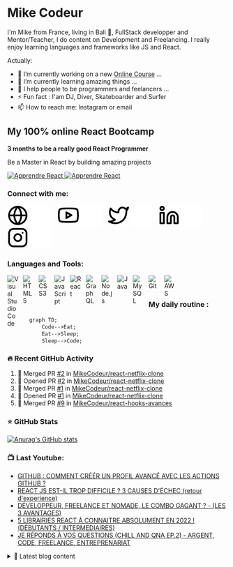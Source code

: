 # Mike Codeur
I'm Mike from France, living in Bali 🌴, FullStack developper and Mentor/Teacher, I do content on Development and Freelancing. I really enjoy learning languages and frameworks like JS and React. 

<!--
**MikeCodeur/MikeCodeur** is a ✨ _special_ ✨ repository because its `README.md` (this file) appears on your GitHub profile.
-->
Actually:

- 🔭 I’m currently working on a new [Online Course][courses] ...
- 🌱 I’m currently learning amazing things ...
- 👯 I help people to be programmers and feelancers ...
- ⚡ Fun fact : I'am DJ, Diver, Skateboarder and Surfer
- 📫 How to reach me: Instagram or email

## My 100% online React Bootcamp

 <strong>
    3 months to be a really good React Programmer
  </strong>
  <p>
    Be a Master in React by building amazing projects
  </p>

  <a href="https://go.mikecodeur.com/react-mastery">
    <img 
      alt="Apprendre React"
      src="https://mikecodeur.com/mike/assets/courses/react-mastery.png"
    />
  </a>
 
  <a href="https://go.mikecodeur.com/react-mastery" >
    <img width="100"
      alt="Apprendre React"
      src="https://mikecodeur.com/mike/assets/mikecodeur-trans.png"
    />
  </a>


### Connect with me:

[![img_contact](./img/globe-light.svg)](https://mikecodeur.com#gh-light-mode-only)
[![img_contact](./img/globe-dark.svg)](https://mikecodeur.com#gh-dark-mode-only)
&nbsp;&nbsp;
[![img_contact](./img/youtube-light.svg)](https://go.mikecodeur.com/youtube#gh-light-mode-only)
[![img_contact](./img/youtube-dark.svg)](https://go.mikecodeur.com/youtube#gh-dark-mode-only)
&nbsp;&nbsp;
[![img_contact](./img/twitter-light.svg)](https://twitter.com/mikecodeur#gh-light-mode-only)
[![img_contact](./img/twitter-dark.svg)](https://twitter.com/mikecodeur#gh-dark-mode-only)
&nbsp;&nbsp;
[![img_contact](./img/linkedin-light.svg)](https://www.linkedin.com/company/mike-codeur/#gh-light-mode-only)
[![img_contact](./img/linkedin-dark.svg)](https://www.linkedin.com/company/mike-codeur/#gh-dark-mode-only)
&nbsp;&nbsp;
[![img_contact](./img/instagram-light.svg)](https://instagram.com/mikecodeur#gh-light-mode-only)
[![img_contact](./img/instagram-dark.svg)](https://instagram.com/mikecodeur#gh-dark-mode-only)

### Languages and Tools:

[<img align="left" alt="Visual Studio Code" width="26px" src="https://cdn.jsdelivr.net/gh/devicons/devicon/icons/vscode/vscode-original.svg" style="padding-right:10px;" />][youtubeplaylist]

[<img align="left" alt="HTML5" width="26px" src="https://cdn.jsdelivr.net/gh/devicons/devicon/icons/html5/html5-original.svg" style="padding-right:10px;" />][youtubeplaylist]
[<img align="left" alt="CSS3" width="26px" src="https://cdn.jsdelivr.net/gh/devicons/devicon/icons/css3/css3-original.svg" style="padding-right:10px;" />][youtubeplaylist]
[<img align="left" alt="JavaScript" width="26px" src="https://cdn.jsdelivr.net/gh/devicons/devicon/icons/javascript/javascript-original.svg" style="padding-right:10px;" />][youtubeplaylist]
[<img align="left" alt="React" width="26px" src="https://cdn.jsdelivr.net/gh/devicons/devicon/icons/react/react-original.svg" style="padding-right:10px;" />][youtubeplaylist]
[<img align="left" alt="GraphQL" width="26px" src="https://cdn.jsdelivr.net/gh/devicons/devicon/icons/graphql/graphql-plain.svg" style="padding-right:10px;" />][youtubeplaylist]
[<img align="left" alt="Node.js" width="26px" src="https://cdn.jsdelivr.net/gh/devicons/devicon/icons/nodejs/nodejs-original.svg" style="padding-right:10px;" />][youtubeplaylist]
[<img align="left" alt="Java" width="26px" src="https://cdn.jsdelivr.net/gh/devicons/devicon/icons/java/java-original.svg" style="padding-right:10px;" />][youtubeplaylist]
[<img align="left" alt="MySQL" width="26px" src="https://cdn.jsdelivr.net/gh/devicons/devicon/icons/mysql/mysql-original.svg" style="padding-right:10px;" />][youtubeplaylist]
[<img align="left" alt="Git" width="26px" src="https://cdn.jsdelivr.net/gh/devicons/devicon/icons/git/git-original.svg" style="padding-right:10px;" />][youtubeplaylist]


[<img align="left" alt="AWS" width="25px" src="https://cdn.jsdelivr.net/gh/devicons/devicon/icons/amazonwebservices/amazonwebservices-original.svg" style="padding-right:11px;" />][youtubeplaylist]


<br />
<br />

### My daily routine :

```mermaid
  graph TD;
      Code-->Eat;
      Eat-->Sleep;
      Sleep-->Code;
```

### 🔥 Recent GitHub Activity
<!--START_SECTION:activity-->
1. 🎉 Merged PR [#2](https://github.com/MikeCodeur/react-netflix-clone/pull/2) in [MikeCodeur/react-netflix-clone](https://github.com/MikeCodeur/react-netflix-clone)
2. 💪 Opened PR [#2](https://github.com/MikeCodeur/react-netflix-clone/pull/2) in [MikeCodeur/react-netflix-clone](https://github.com/MikeCodeur/react-netflix-clone)
3. 🎉 Merged PR [#1](https://github.com/MikeCodeur/react-netflix-clone/pull/1) in [MikeCodeur/react-netflix-clone](https://github.com/MikeCodeur/react-netflix-clone)
4. 💪 Opened PR [#1](https://github.com/MikeCodeur/react-netflix-clone/pull/1) in [MikeCodeur/react-netflix-clone](https://github.com/MikeCodeur/react-netflix-clone)
5. 🎉 Merged PR [#9](https://github.com/MikeCodeur/react-hooks-avances/pull/9) in [MikeCodeur/react-hooks-avances](https://github.com/MikeCodeur/react-hooks-avances)
<!--END_SECTION:activity-->

### ⭐ GitHub Stats

[![Anurag's GitHub stats](https://github-readme-stats.vercel.app/api?username=MikeCodeur&show_icons=true&hide_border=false&title_color=3B1F94f&icon_color=FFE500&bg_color=09131B&text_color=ffffff&border_color=0c1a25)](https://github.com/anuraghazra/github-readme-stats)

### 📺 Last Youtube:

<!-- YOUTUBE:START -->
- [GITHUB : COMMENT CRÉÉR UN PROFIL AVANCÉ AVEC LES ACTIONS GITHUB  ?](https://www.youtube.com/watch?v=vD-t_IohSbo)
- [REACT JS EST-IL TROP DIFFICILE ? 3 CAUSES D&#39;ÉCHEC &lpar;retour d&#39;experience&rpar;](https://www.youtube.com/watch?v=iWW_dYh1E18)
- [DÉVELOPPEUR, FREELANCE ET NOMADE, LE COMBO GAGANT ? - &lpar;LES 3 AVANTAGES&rpar;](https://www.youtube.com/watch?v=sSLjOVdom-w)
- [5 LIBRAIRIES REACT À CONNAITRE ABSOLUMENT EN 2022 ! &lpar;DÉBUTANTS / INTERMEDIAIRES&rpar;](https://www.youtube.com/watch?v=HS3Q_dKAHZk)
- [JE RÉPONDS À VOS QUESTIONS &lpar;CHILL AND QNA EP.2&rpar; - ARGENT, CODE, FREELANCE, ENTREPRENARIAT](https://www.youtube.com/watch?v=InEh4fvVWT4)
<!-- YOUTUBE:END -->

<details>
  <summary>📒 Latest blog content</summary>

<!-- BLOG-POST-LIST:START -->
- [CDI VS FREELANCE – SÉCURITÉ VS LIBERTÉ – TOUS FRUSTRÉ !](https://www.mikecodeur.com/2022/03/24/cdi-vs-freelance-securite-vs-liberte-tous-frustre/)
- [GITHUB : COMMENT CRÉÉR UN PROFIL AVANCÉ AVEC LES ACTIONS GITHUB  ?](https://www.mikecodeur.com/2022/03/17/github-comment-creer-un-profil-avance-avec-les-actions-github/)
- [REACT JS EST-IL TROP DIFFICILE ? 3 CAUSES D’ÉCHEC &lpar;retour d’experience&rpar;](https://www.mikecodeur.com/2022/03/10/react-js-est-il-trop-difficile-3-causes-dechec-retour-dexperience/)
- [DÉVELOPPEUR, FREELANCE ET NOMADE, LE COMBO GAGANT ? – &lpar;LES 3 AVANTAGES&rpar;](https://www.mikecodeur.com/2022/03/03/developpeur-freelance-et-nomade-le-combo-gagant-les-3-avantages/)
- [5 LIBRAIRIES REACT À CONNAITRE ABSOLUMENT EN 2022 ! &lpar;DÉBUTANTS / INTERMEDIAIRES&rpar;](https://www.mikecodeur.com/2022/02/24/5-librairies-react-a-connaitre-absolument-en-2022-debutants-intermediaires/)
<!-- BLOG-POST-LIST:END -->
</details>

[courses]: https://formations.mikecodeur.com
[website]: https://go.mikecodeur.com/blog
[insta]: https://go.mikecodeur.com/instagram
[Youtube]: https://go.mikecodeur.com/youtube
[youtubeplaylist]: https://www.youtube.com/channel/UC7BNBNLwMF8GjgXLDP8PWQw